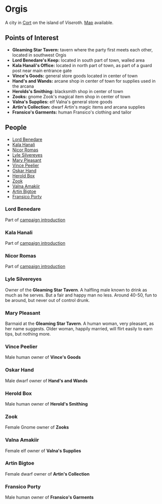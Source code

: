 # Orgis

A city in [Cort](../countries.md#cort) on the island of *Viseroth*.
[Map](../maps/orgis.png) available.


## Points of Interest

- **Gleaming Star Tavern:** tavern where the party first meets each other, located in
southwest Orgis
- **Lord Benedare's Keep:** located in south part of town, walled area
- **Kala Hanali's Office:** located in north part of town, as part of a guard post near
main entrance gate
- **Vince's Goods:** general store goods located in center of town
- **Hand's and Wands:** arcane shop in center of town for supplies used in the arcana
- **Herolds's Smithing:** blacksmith shop in center of town
- **Zooks:** gnome Zook's magical item shop in center of town
- **Valna's Supplies:** elf Valna's general store goods
- **Artin's Collection:** dwarf Artin's magic items and arcana supplies
- **Fransico's Garments:** human Fransico's clothing and tailor


## People

- [Lord Benedare](#lord-benedare)
- [Kala Hanali](#kala-hanali)
- [Nicor Romas](#nicor-romas)
- [Lyle Silvereyes](#lyle-silvereyes)
- [Mary Pleasant](#mary-pleasant)
- [Vince Peelier](#vince-peelier)
- [Oskar Hand](#oskar-hand)
- [Herold Box](#herold-box)
- [Zook](#zook)
- [Valna Amakiir](#valna-amakiir)
- [Artin Bigtoe](#artin-bigtoe)
- [Fransico Porty](#fransico-porty)


### Lord Benedare

Part of [campaign introduction](../quests/campaign_intro.md#lord-benedare)


### Kala Hanali

Part of [campaign introduction](../quests/campaign_intro.md#kala-hanali)


### Nicor Romas

Part of [campaign introduction](../quests/campaign_intro.md#nicor-romas)


### Lyle Silvereyes

Owner of the **Gleaming Star Tavern**. A halfling male known to drink as much as he
serves. But a fair and happy man no less. Around 40-50, fun to be around, but never
out of control drunk.


### Mary Pleasant

Barmaid at the **Gleaming Star Tavern**. A human woman, very pleasant, as her name
suggests. Older woman, happily married, will flirt easily to earn tips, but nothing
more.


### Vince Peelier

Male human owner of **Vince's Goods**


### Oskar Hand

Male dwarf owner of **Hand's and Wands**


### Herold Box

Male human owner of **Herold's Smithing**


### Zook

Female Gnome owner of **Zooks**


### Valna Amakiir

Female elf owner of **Valna's Supplies**


### Artin Bigtoe

Female dwarf owner of **Artin's Collection**


### Fransico Porty

Male human owner of **Fransico's Garments**
